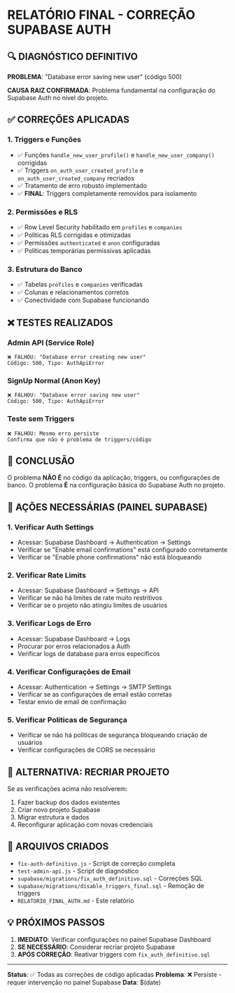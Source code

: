 # RELATÓRIO FINAL - CORREÇÃO SUPABASE AUTH

## 🔍 DIAGNÓSTICO DEFINITIVO

**PROBLEMA**: "Database error saving new user" (código 500)

**CAUSA RAIZ CONFIRMADA**: Problema fundamental na configuração do Supabase Auth no nível do projeto.

## ✅ CORREÇÕES APLICADAS

### 1. Triggers e Funções
- ✅ Funções `handle_new_user_profile()` e `handle_new_user_company()` corrigidas
- ✅ Triggers `on_auth_user_created_profile` e `on_auth_user_created_company` recriados
- ✅ Tratamento de erro robusto implementado
- ✅ **FINAL**: Triggers completamente removidos para isolamento

### 2. Permissões e RLS
- ✅ Row Level Security habilitado em `profiles` e `companies`
- ✅ Políticas RLS corrigidas e otimizadas
- ✅ Permissões `authenticated` e `anon` configuradas
- ✅ Políticas temporárias permissivas aplicadas

### 3. Estrutura do Banco
- ✅ Tabelas `profiles` e `companies` verificadas
- ✅ Colunas e relacionamentos corretos
- ✅ Conectividade com Supabase funcionando

## ❌ TESTES REALIZADOS

### Admin API (Service Role)
```
❌ FALHOU: "Database error creating new user"
Código: 500, Tipo: AuthApiError
```

### SignUp Normal (Anon Key)
```
❌ FALHOU: "Database error saving new user"
Código: 500, Tipo: AuthApiError
```

### Teste sem Triggers
```
❌ FALHOU: Mesmo erro persiste
Confirma que não é problema de triggers/código
```

## 🎯 CONCLUSÃO

O problema **NÃO É** no código da aplicação, triggers, ou configurações de banco.
O problema **É** na configuração básica do Supabase Auth no projeto.

## 🚨 AÇÕES NECESSÁRIAS (PAINEL SUPABASE)

### 1. Verificar Auth Settings
- Acessar: Supabase Dashboard → Authentication → Settings
- Verificar se "Enable email confirmations" está configurado corretamente
- Verificar se "Enable phone confirmations" não está bloqueando

### 2. Verificar Rate Limits
- Acessar: Supabase Dashboard → Settings → API
- Verificar se não há limites de rate muito restritivos
- Verificar se o projeto não atingiu limites de usuários

### 3. Verificar Logs de Erro
- Acessar: Supabase Dashboard → Logs
- Procurar por erros relacionados a Auth
- Verificar logs de database para erros específicos

### 4. Verificar Configurações de Email
- Acessar: Authentication → Settings → SMTP Settings
- Verificar se as configurações de email estão corretas
- Testar envio de email de confirmação

### 5. Verificar Políticas de Segurança
- Verificar se não há políticas de segurança bloqueando criação de usuários
- Verificar configurações de CORS se necessário

## 🔄 ALTERNATIVA: RECRIAR PROJETO

Se as verificações acima não resolverem:
1. Fazer backup dos dados existentes
2. Criar novo projeto Supabase
3. Migrar estrutura e dados
4. Reconfigurar aplicação com novas credenciais

## 📁 ARQUIVOS CRIADOS

- `fix-auth-definitivo.js` - Script de correção completa
- `test-admin-api.js` - Script de diagnóstico
- `supabase/migrations/fix_auth_definitivo.sql` - Correções SQL
- `supabase/migrations/disable_triggers_final.sql` - Remoção de triggers
- `RELATORIO_FINAL_AUTH.md` - Este relatório

## 💡 PRÓXIMOS PASSOS

1. **IMEDIATO**: Verificar configurações no painel Supabase Dashboard
2. **SE NECESSÁRIO**: Considerar recriar projeto Supabase
3. **APÓS CORREÇÃO**: Reativar triggers com `fix_auth_definitivo.sql`

---

**Status**: ✅ Todas as correções de código aplicadas
**Problema**: ❌ Persiste - requer intervenção no painel Supabase
**Data**: $(date)